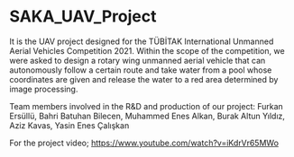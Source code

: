 # SAKA_UAV_Project
It is the UAV project designed for the TÜBİTAK International Unmanned Aerial Vehicles Competition 2021. Within the scope of the competition, we were asked to design a rotary wing unmanned aerial vehicle that can autonomously follow a certain route and take water from a pool whose coordinates are given and release the water to a red area determined by image processing.

Team members involved in the R&D and production of our project:
Furkan Ersüllü,
Bahri Batuhan Bilecen,
Muhammed Enes Alkan,
Burak Altun Yıldız,
Aziz Kavas,
Yasin Enes Çalışkan 

For the project video; https://www.youtube.com/watch?v=iKdrVr65MWo



